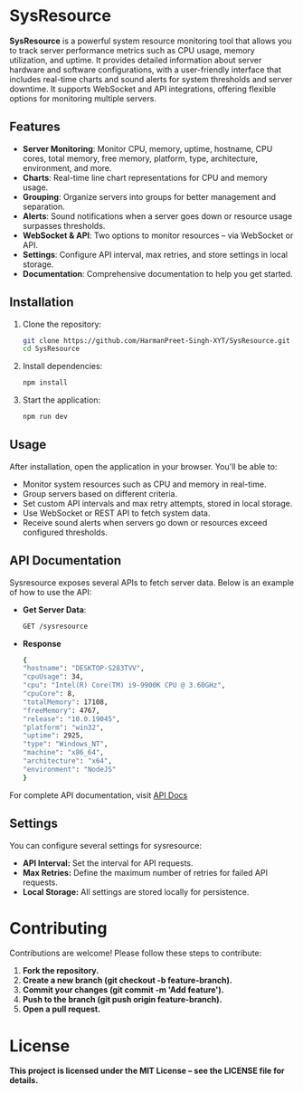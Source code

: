 # SysResource

**SysResource** is a powerful system resource monitoring tool that allows you to track server performance metrics such as CPU usage, memory utilization, and uptime. It provides detailed information about server hardware and software configurations, with a user-friendly interface that includes real-time charts and sound alerts for system thresholds and server downtime. It supports WebSocket and API integrations, offering flexible options for monitoring multiple servers.

## Features

- **Server Monitoring**: Monitor CPU, memory, uptime, hostname, CPU cores, total memory, free memory, platform, type, architecture, environment, and more.
- **Charts**: Real-time line chart representations for CPU and memory usage.
- **Grouping**: Organize servers into groups for better management and separation.
- **Alerts**: Sound notifications when a server goes down or resource usage surpasses thresholds.
- **WebSocket & API**: Two options to monitor resources – via WebSocket or API.
- **Settings**: Configure API interval, max retries, and store settings in local storage.
- **Documentation**: Comprehensive documentation to help you get started.
  
## Installation

1. Clone the repository:

   ```bash
   git clone https://github.com/HarmanPreet-Singh-XYT/SysResource.git
   cd SysResource
    ```
2. Install dependencies:
    ```bash
    npm install
    ```
3. Start the application:
    ```bash
    npm run dev
    ```
## Usage
After installation, open the application in your browser. You'll be able to:
- Monitor system resources such as CPU and memory in real-time.
- Group servers based on different criteria.
- Set custom API intervals and max retry attempts, stored in local storage.
- Use WebSocket or REST API to fetch system data.
- Receive sound alerts when servers go down or resources exceed configured thresholds.

## API Documentation
Sysresource exposes several APIs to fetch server data. Below is an example of how to use the API:
- **Get Server Data**:
    ```bash
    GET /sysresource
    ```
- **Response**
    ```bash
    {
    "hostname": "DESKTOP-S283TVV",
    "cpuUsage": 34,
    "cpu": "Intel(R) Core(TM) i9-9900K CPU @ 3.60GHz",
    "cpuCore": 8,
    "totalMemory": 17108,
    "freeMemory": 4767,
    "release": "10.0.19045",
    "platform": "win32",
    "uptime": 2925,
    "type": "Windows_NT",
    "machine": "x86_64",
    "architecture": "x64",
    "environment": "NodeJS"
    }
    ```
For complete API documentation, visit [API Docs](https://sysresource.vercel.app/docs)

## Settings
You can configure several settings for sysresource:
- **API Interval:** Set the interval for API requests.
- **Max Retries:** Define the maximum number of retries for failed API requests.
- **Local Storage:** All settings are stored locally for persistence.

# Contributing
Contributions are welcome! Please follow these steps to contribute:

1. **Fork the repository.**
2. **Create a new branch (git checkout -b feature-branch).**
3. **Commit your changes (git commit -m 'Add feature').**
4. **Push to the branch (git push origin feature-branch).**
5. **Open a pull request.**

# License
**This project is licensed under the MIT License – see the LICENSE file for details.**